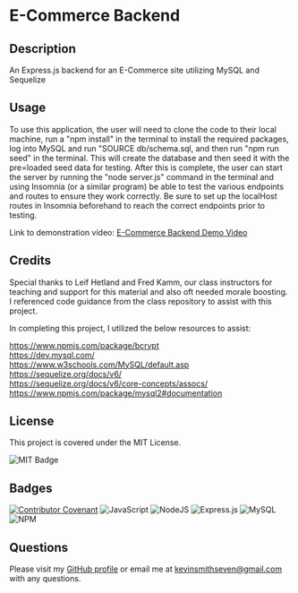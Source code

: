 # E-Commerce Backend

## Description 

An Express.js backend for an E-Commerce site utilizing MySQL and Sequelize

## Usage

To use this application, the user will need to clone the code to their local machine, run a "npm install" in the terminal to install the required packages, log into MySQL and run "SOURCE db/schema.sql, and then run "npm run seed" in the terminal. This will create the database and then seed it with the pre=loaded seed data for testing. After this is complete, the user can start the server by running the "node server.js" command in the terminal and using Insomnia (or a similar program) be able to test the various endpoints and routes to ensure they work correctly. Be sure to set up the localHost routes in Insomnia beforehand to reach the correct endpoints prior to testing.

Link to demonstration video:
[E-Commerce Backend Demo Video](https://drive.google.com/file/d/1YxW7-n2uzamXDg3gLDfyR5tkl5UHh9Oo/view)

## Credits

Special thanks to Leif Hetland and Fred Kamm, our class instructors for teaching and support for this material and also oft needed morale boosting. I referenced code guidance from the class repository to assist with this project.

In completing this project, I utilized the below resources to assist:

https://www.npmjs.com/package/bcrypt  
https://dev.mysql.com/  
https://www.w3schools.com/MySQL/default.asp  
https://sequelize.org/docs/v6/  
https://sequelize.org/docs/v6/core-concepts/assocs/  
https://www.npmjs.com/package/mysql2#documentation 

## License

This project is covered under the MIT License.

![MIT Badge](https://img.shields.io/badge/License-MIT-blue)


## Badges

[![Contributor Covenant](https://img.shields.io/badge/Contributor%20Covenant-2.1-4baaaa.svg)](code_of_conduct.md)
![JavaScript](https://img.shields.io/badge/javascript-%23323330.svg?style=for-the-badge&logo=javascript&logoColor=%23F7DF1E)
![NodeJS](https://img.shields.io/badge/node.js-6DA55F?style=for-the-badge&logo=node.js&logoColor=white)
![Express.js](https://img.shields.io/badge/express.js-%23404d59.svg?style=for-the-badge&logo=express&logoColor=%2361DAFB)
![MySQL](https://img.shields.io/badge/mysql-%2300f.svg?style=for-the-badge&logo=mysql&logoColor=white)
![NPM](https://img.shields.io/badge/NPM-%23CB3837.svg?style=for-the-badge&logo=npm&logoColor=white)


## Questions

Please visit my [GitHub profile](https://github.com/kevinsmithseven/) or email me at [kevinsmithseven@gmail.com](mailto:kevinsmithseven@gmail.com) with any questions.

